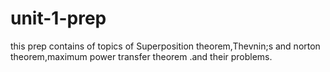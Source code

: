# unit-1-prep
this prep contains of topics of Superposition theorem,Thevnin;s and norton theorem,maximum power transfer theorem .and their problems.
